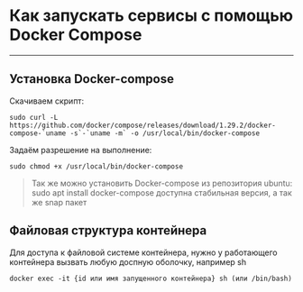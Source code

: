# Как запускать сервисы с помощью Docker Compose
---

## Установка Docker-compose

Скачиваем скрипт:
```
sudo curl -L https://github.com/docker/compose/releases/download/1.29.2/docker-compose-`uname -s`-`uname -m` -o /usr/local/bin/docker-compose
```
Задаём разрешение на выполнение:
```
sudo chmod +x /usr/local/bin/docker-compose
```

> Так же можно установить Docker-compose из репозитория ubuntu: sudo apt install docker-compose доступна стабильная версия, а так же snap пакет




## Файловая структура контейнера

Для доступа к файловой системе контейнера, нужно у работающего контейнера вызвать любую доспную оболочку, например sh

``
docker exec -it {id или имя запущенного контейнера} sh (или /bin/bash)
``